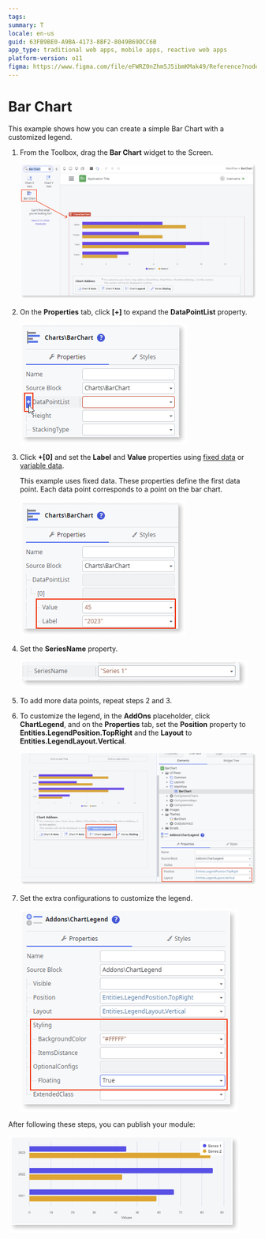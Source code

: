 ```yaml
---
tags:
summary: T
locale: en-us
guid: 63FB9BE0-A9BA-4173-8BF2-8049B69DCC6B
app_type: traditional web apps, mobile apps, reactive web apps
platform-version: o11
figma: https://www.figma.com/file/eFWRZ0nZhm5J5ibmKMak49/Reference?node-id=2453:4384
---
```


# Bar Chart

This example shows how you can create a simple Bar Chart with a customized legend.

1. From the Toolbox, drag the **Bar Chart** widget to the Screen.

    ![Drag the Bar Chart widget to the screen ](images/chartbar-drag-ss.png)

1. On the **Properties** tab, click **[+]** to expand the **DataPointList** property.

    ![Expand the Data Point List property](images/chartbar-expand-ss.png)

1. Click **+[0]** and set the **Label** and **Value** properties using [fixed data](chart-data-v2.md#populate-your-chart-with-fixed-data) or [variable data](chart-data-v2.md#populate-your-chart-with-variable-data). 

    This example uses fixed data. These properties define the first data point. Each data point corresponds to a point on the bar chart.

    ![Set the Position and Layout properties](images/chartbar-datapoint-ss.png)

1. Set the **SeriesName** property.

    ![Set the series name](images/chart-seriesname-ss.png)

1. To add more data points, repeat steps 2 and 3.

1. To customize the legend, in the **AddOns** placeholder, click **ChartLegend**, and on the **Properties** tab, set the **Position** property to **Entities.LegendPosition.TopRight** and the **Layout** to **Entities.LegendLayout.Vertical**.

    ![Set the Position and Layout properties](images/chartbar-addon-ss.png)

1. Set the extra configurations to customize the legend.

    ![Customize the legend](images/chartbar-customize-ss.png)

After following these steps, you can publish your module:

![Example Bar Chart](images/chartbar-result.png)


